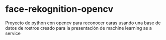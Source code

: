 # face-rekognition-opencv
Proyecto de python con opencv para reconocer caras usando una base de datos de rostros creado para la presentación de machine learning as a service
